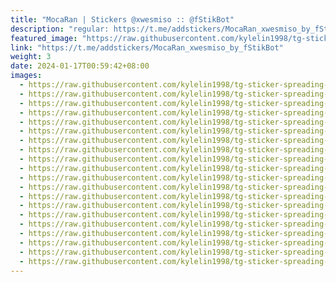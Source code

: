 ```yaml
---
title: "𝙼𝚘𝚌𝚊𝚁𝚊𝚗 | 𝚂𝚝𝚒𝚌𝚔𝚎𝚛𝚜 @xwesmiso :: @fStikBot"
description: "regular: https://t.me/addstickers/MocaRan_xwesmiso_by_fStikBot"
featured_image: "https://raw.githubusercontent.com/kylelin1998/tg-sticker-spreading-worldwide-images/main/img/9b68e022-b2c9-4c52-8da9-bbd2f6cdb7b2.jpg"
link: "https://t.me/addstickers/MocaRan_xwesmiso_by_fStikBot"
weight: 3
date: 2024-01-17T00:59:42+08:00
images:
  - https://raw.githubusercontent.com/kylelin1998/tg-sticker-spreading-worldwide-images/main/img/9b68e022-b2c9-4c52-8da9-bbd2f6cdb7b2.jpg
  - https://raw.githubusercontent.com/kylelin1998/tg-sticker-spreading-worldwide-images/main/img/bb3cfc34-ab54-4c11-9547-294248569279.jpg
  - https://raw.githubusercontent.com/kylelin1998/tg-sticker-spreading-worldwide-images/main/img/4de75543-0d38-4fdb-9f3b-1ec252ab2e8f.jpg
  - https://raw.githubusercontent.com/kylelin1998/tg-sticker-spreading-worldwide-images/main/img/506ab27e-bfb3-4da1-a0e2-2df10cf0d7d0.jpg
  - https://raw.githubusercontent.com/kylelin1998/tg-sticker-spreading-worldwide-images/main/img/23063c54-3e4d-4d5e-a38a-7ed273941cfd.jpg
  - https://raw.githubusercontent.com/kylelin1998/tg-sticker-spreading-worldwide-images/main/img/df607072-ab03-482d-b5ae-7113055388e4.jpg
  - https://raw.githubusercontent.com/kylelin1998/tg-sticker-spreading-worldwide-images/main/img/9ddeda96-8434-4939-b872-1cce01de9b2e.jpg
  - https://raw.githubusercontent.com/kylelin1998/tg-sticker-spreading-worldwide-images/main/img/d446182d-c289-41da-a84d-3816590b7cee.jpg
  - https://raw.githubusercontent.com/kylelin1998/tg-sticker-spreading-worldwide-images/main/img/44647572-de55-4b34-9b32-53725a3a7cce.jpg
  - https://raw.githubusercontent.com/kylelin1998/tg-sticker-spreading-worldwide-images/main/img/c154e71f-3cf4-456e-bdad-9b6a2f30ca30.jpg
  - https://raw.githubusercontent.com/kylelin1998/tg-sticker-spreading-worldwide-images/main/img/332f1715-3b0f-4d11-b0d9-1bdc47d6ab93.jpg
  - https://raw.githubusercontent.com/kylelin1998/tg-sticker-spreading-worldwide-images/main/img/1b03b7d7-55ab-44f1-a157-22dc516b3987.jpg
  - https://raw.githubusercontent.com/kylelin1998/tg-sticker-spreading-worldwide-images/main/img/f158d528-fdee-438e-843e-70551b767829.jpg
  - https://raw.githubusercontent.com/kylelin1998/tg-sticker-spreading-worldwide-images/main/img/fa518b0b-abb7-4a58-8b61-6ed646556395.jpg
  - https://raw.githubusercontent.com/kylelin1998/tg-sticker-spreading-worldwide-images/main/img/4c19e8a9-beec-499f-8185-b6469920f06e.jpg
  - https://raw.githubusercontent.com/kylelin1998/tg-sticker-spreading-worldwide-images/main/img/b4d32b23-2fe3-49bf-a384-cc5cda71c58d.jpg
  - https://raw.githubusercontent.com/kylelin1998/tg-sticker-spreading-worldwide-images/main/img/ba07a3b7-82cb-4a4f-bb71-d225df511a0b.jpg
  - https://raw.githubusercontent.com/kylelin1998/tg-sticker-spreading-worldwide-images/main/img/5621fba4-3e32-49bd-8560-f518d8920438.jpg
  - https://raw.githubusercontent.com/kylelin1998/tg-sticker-spreading-worldwide-images/main/img/e51ba645-681a-4436-8e34-d81059bf2f8c.jpg
  - https://raw.githubusercontent.com/kylelin1998/tg-sticker-spreading-worldwide-images/main/img/17612f1a-2786-4cc4-ae1f-c6cc84de8692.jpg
---
```

